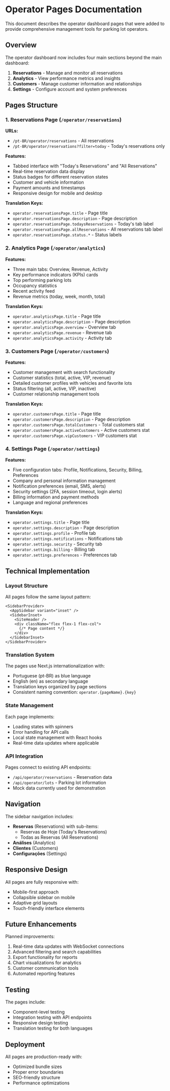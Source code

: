 # Operator Pages Documentation

This document describes the operator dashboard pages that were added to provide comprehensive management tools for parking lot operators.

## Overview

The operator dashboard now includes four main sections beyond the main dashboard:

1. **Reservations** - Manage and monitor all reservations
2. **Analytics** - View performance metrics and insights
3. **Customers** - Manage customer information and relationships
4. **Settings** - Configure account and system preferences

## Pages Structure

### 1. Reservations Page (`/operator/reservations`)

**URLs:**
- `/pt-BR/operator/reservations` - All reservations
- `/pt-BR/operator/reservations?filter=today` - Today's reservations only

**Features:**
- Tabbed interface with "Today's Reservations" and "All Reservations"
- Real-time reservation data display
- Status badges for different reservation states
- Customer and vehicle information
- Payment amounts and timestamps
- Responsive design for mobile and desktop

**Translation Keys:**
- `operator.reservationsPage.title` - Page title
- `operator.reservationsPage.description` - Page description
- `operator.reservationsPage.todaysReservations` - Today's tab label
- `operator.reservationsPage.allReservations` - All reservations tab label
- `operator.reservationsPage.status.*` - Status labels

### 2. Analytics Page (`/operator/analytics`)

**Features:**
- Three main tabs: Overview, Revenue, Activity
- Key performance indicators (KPIs) cards
- Top performing parking lots
- Occupancy statistics
- Recent activity feed
- Revenue metrics (today, week, month, total)

**Translation Keys:**
- `operator.analyticsPage.title` - Page title
- `operator.analyticsPage.description` - Page description
- `operator.analyticsPage.overview` - Overview tab
- `operator.analyticsPage.revenue` - Revenue tab
- `operator.analyticsPage.activity` - Activity tab

### 3. Customers Page (`/operator/customers`)

**Features:**
- Customer management with search functionality
- Customer statistics (total, active, VIP, revenue)
- Detailed customer profiles with vehicles and favorite lots
- Status filtering (all, active, VIP, inactive)
- Customer relationship management tools

**Translation Keys:**
- `operator.customersPage.title` - Page title
- `operator.customersPage.description` - Page description
- `operator.customersPage.totalCustomers` - Total customers stat
- `operator.customersPage.activeCustomers` - Active customers stat
- `operator.customersPage.vipCustomers` - VIP customers stat

### 4. Settings Page (`/operator/settings`)

**Features:**
- Five configuration tabs: Profile, Notifications, Security, Billing, Preferences
- Company and personal information management
- Notification preferences (email, SMS, alerts)
- Security settings (2FA, session timeout, login alerts)
- Billing information and payment methods
- Language and regional preferences

**Translation Keys:**
- `operator.settings.title` - Page title
- `operator.settings.description` - Page description
- `operator.settings.profile` - Profile tab
- `operator.settings.notifications` - Notifications tab
- `operator.settings.security` - Security tab
- `operator.settings.billing` - Billing tab
- `operator.settings.preferences` - Preferences tab

## Technical Implementation

### Layout Structure

All pages follow the same layout pattern:
```tsx
<SidebarProvider>
  <AppSidebar variant="inset" />
  <SidebarInset>
    <SiteHeader />
    <div className="flex flex-1 flex-col">
      {/* Page content */}
    </div>
  </SidebarInset>
</SidebarProvider>
```

### Translation System

The pages use Next.js internationalization with:
- Portuguese (pt-BR) as blue language
- English (en) as secondary language
- Translation keys organized by page sections
- Consistent naming convention: `operator.{pageName}.{key}`

### State Management

Each page implements:
- Loading states with spinners
- Error handling for API calls
- Local state management with React hooks
- Real-time data updates where applicable

### API Integration

Pages connect to existing API endpoints:
- `/api/operator/reservations` - Reservation data
- `/api/operator/lots` - Parking lot information
- Mock data currently used for demonstration

## Navigation

The sidebar navigation includes:
- **Reservas** (Reservations) with sub-items:
  - Reservas de Hoje (Today's Reservations)
  - Todas as Reservas (All Reservations)
- **Análises** (Analytics)
- **Clientes** (Customers)
- **Configurações** (Settings)

## Responsive Design

All pages are fully responsive with:
- Mobile-first approach
- Collapsible sidebar on mobile
- Adaptive grid layouts
- Touch-friendly interface elements

## Future Enhancements

Planned improvements:
1. Real-time data updates with WebSocket connections
2. Advanced filtering and search capabilities
3. Export functionality for reports
4. Chart visualizations for analytics
5. Customer communication tools
6. Automated reporting features

## Testing

The pages include:
- Component-level testing
- Integration testing with API endpoints
- Responsive design testing
- Translation testing for both languages

## Deployment

All pages are production-ready with:
- Optimized bundle sizes
- Proper error boundaries
- SEO-friendly structure
- Performance optimizations
